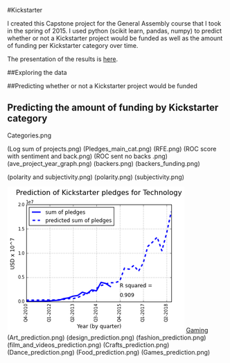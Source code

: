 #Kickstarter


I created this Capstone project for the General Assembly course that I took in the spring of 2015.  I used python (scikit learn, pandas, numpy) to predict whether or not a Kickstarter project would be funded as well as the amount of funding per Kickstarter category over time. 

The presentation of the results is [here](Kickstarter%20presentation.pdf).

##Exploring the data

##Predicting whether or not a Kickstarter project would be funded

## Predicting the amount of funding by Kickstarter category


Categories.png


(Log sum of projects.png)
(Pledges_main_cat.png)
(RFE.png)
(ROC score with sentiment and back.png)
(ROC sent no backs .png)
(ave_project_year_graph.png)
(backers.png)
(backers_funding.png)



(polarity and subjectivity.png)
(polarity.png)
(subjectivity.png)

![Technology](technology_prediction.png)
[Gaming](games2_prediction.png)
(Art_prediction.png)
(design_prediction.png)
(fashion_prediction.png)
(film_and_videos_prediction.png)
(Crafts_prediction.png)
(Dance_prediction.png)
(Food_prediction.png)
(Games_prediction.png)
